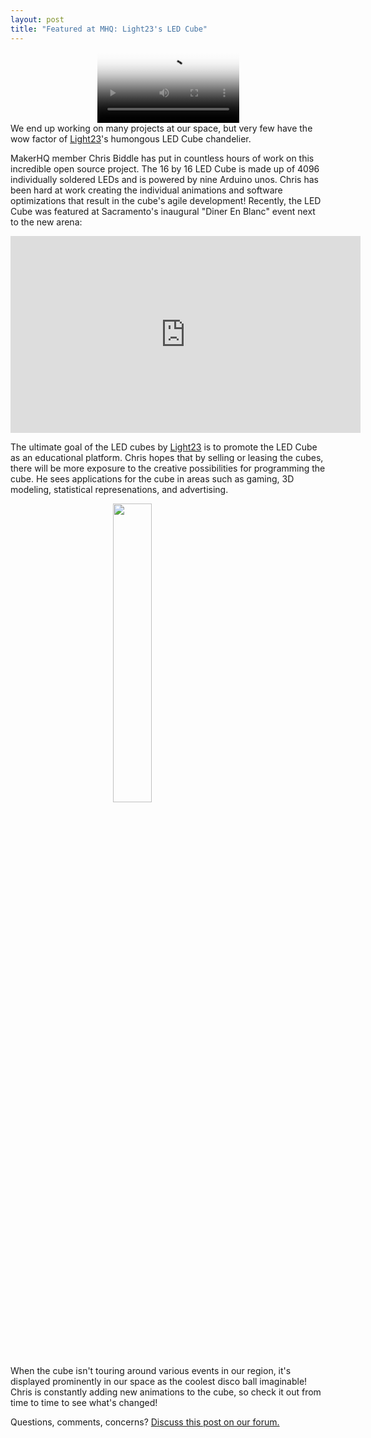 ```yaml
---
layout: post
title: "Featured at MHQ: Light23's LED Cube"
---
```

<video class="image" style="width: 45%;margin: auto;display: block;" poster="https://scontent-lga3-1.cdninstagram.com/t51.2885-15/s640x640/e15/14063344_969827253128706_1628487912_n.jpg" autoplay src="https://scontent-lga3-1.cdninstagram.com/t50.2886-16/14175389_348590778805614_220002152_n.mp4" type="video/mp4" loop=""></video>
<span id="hq">W</span>e end up working on many projects at our space, but very few have the wow factor of <a href="http://light23.com">Light23</a>'s humongous LED Cube chandelier. 

MakerHQ member Chris Biddle has put in countless hours of work on this incredible open source project. The 16 by 16 LED Cube is made up of 4096 individually soldered LEDs and is powered by nine Arduino unos. Chris has been hard at work creating the individual animations and software optimizations that result in the cube's agile development! Recently, the LED Cube was featured at Sacramento's inaugural "Diner En Blanc" event next to the new arena: 

<iframe style="display: block;margin: auto;" width="560" height="315" src="https://www.youtube.com/embed/g311r1DWYAc" frameborder="0" allowfullscreen></iframe>

The ultimate goal of the LED cubes by <a href="http://light23.com">Light23</a> is to promote the LED Cube as an educational platform. Chris hopes that by selling or leasing the cubes, there will be more exposure to the creative possibilities for programming the cube. He sees applications for the cube in areas such as gaming, 3D modeling, statistical represenations, and advertising. 

<img src="https://scontent-lga3-1.cdninstagram.com/t51.2885-15/e35/13277582_1765137013772547_818300560_n.jpg" style="display: block;margin: auto; width:35%">

When the cube isn't touring around various events in our region, it's displayed prominently in our space as the coolest disco ball imaginable! Chris is constantly adding new animations to the cube, so check it out from time to time to see what's changed! 

Questions, comments, concerns? <a href="http://community.makerhq.org/t/light23s-led-cube/126">Discuss this post on our forum.</a>


<div id='discourse-comments'></div>

<script type="text/javascript">
  DiscourseEmbed = { discourseUrl: 'http://community.makerhq.org/',
                     topicId: 126 };

  (function() {
    var d = document.createElement('script'); d.type = 'text/javascript'; d.async = true;
    d.src = DiscourseEmbed.discourseUrl + 'javascripts/embed.js';
    (document.getElementsByTagName('head')[0] || document.getElementsByTagName('body')[0]).appendChild(d);
  })();
</script>
